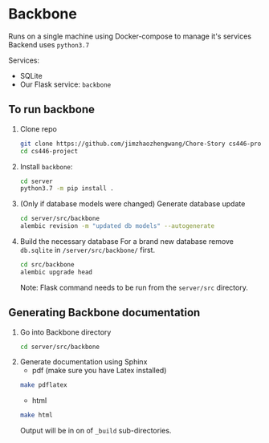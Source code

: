 # Backbone
Runs on a single machine using Docker-compose to manage it's services
Backend uses `python3.7`

Services:
 * SQLite
 * Our Flask service: `backbone`

## To run backbone
1. Clone repo
    ```bash
    git clone https://github.com/jimzhaozhengwang/Chore-Story cs446-project
    cd cs446-project
    ```
2. Install `backbone`:
    ```bash
    cd server
    python3.7 -m pip install .
    ```
3. (Only if database models were changed) Generate database update 
    ```bash
    cd server/src/backbone
    alembic revision -m "updated db models" --autogenerate
    ```
4. Build the necessary database
   For a brand new database remove `db.sqlite` in `/server/src/backbone/` first.
   ```bash
   cd src/backbone
   alembic upgrade head
   ```
    Note: Flask command needs to be run from the `server/src` directory.

## Generating Backbone documentation

1. Go into Backbone directory
    ```bash
    cd server/src/backbone
    ```
2. Generate documentation using Sphinx
    * pdf (make sure you have Latex installed)
    ```bash
    make pdflatex
    ```
    * html
    ```bash
    make html
    ```
    Output will be in on of `_build` sub-directories.